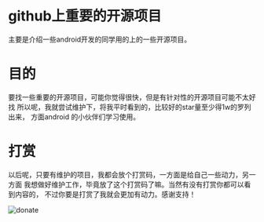 # github上重要的开源项目
主要是介绍一些android开发的同学用的上的一些开源项目。

# 目的
要找一些重要的开源项目，可能你觉得很快，但是有针对性的开源项目可能不太好找
所以呢，我就尝试维护下，将我平时看到的，比较好的star量至少得1w的罗列出来，
方面android 的小伙伴们学习使用。

# 打赏
以后呢，只要有维护的项目，我都会放个打赏码，一方面是给自己一些动力，另一方面
我想做好维护工作，毕竟放了这个打赏码了嘛。当然有没有打赏你都可以看到内容的，
不过你要是打赏了我就会更加有动力。感谢支持！

![donate][donate]



[donate]: https://github.com/shenshizhong/import-open-source-projects/blob/master/res/ssz.png

